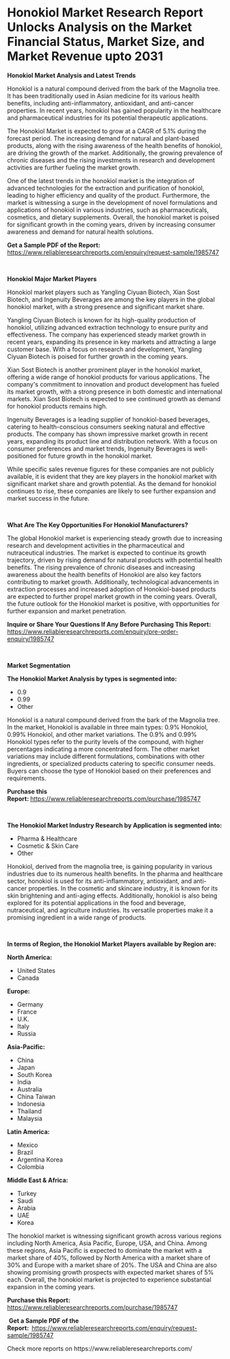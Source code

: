 <p><h1>Honokiol Market Research Report Unlocks Analysis on the Market Financial Status, Market Size, and Market Revenue upto 2031</h1></p><p><strong>Honokiol Market Analysis and Latest Trends</strong></p>
<p><p>Honokiol is a natural compound derived from the bark of the Magnolia tree. It has been traditionally used in Asian medicine for its various health benefits, including anti-inflammatory, antioxidant, and anti-cancer properties. In recent years, honokiol has gained popularity in the healthcare and pharmaceutical industries for its potential therapeutic applications.</p><p>The Honokiol Market is expected to grow at a CAGR of 5.1% during the forecast period. The increasing demand for natural and plant-based products, along with the rising awareness of the health benefits of honokiol, are driving the growth of the market. Additionally, the growing prevalence of chronic diseases and the rising investments in research and development activities are further fueling the market growth.</p><p>One of the latest trends in the honokiol market is the integration of advanced technologies for the extraction and purification of honokiol, leading to higher efficiency and quality of the product. Furthermore, the market is witnessing a surge in the development of novel formulations and applications of honokiol in various industries, such as pharmaceuticals, cosmetics, and dietary supplements. Overall, the honokiol market is poised for significant growth in the coming years, driven by increasing consumer awareness and demand for natural health solutions.</p></p>
<p><strong>Get a Sample PDF of the Report:&nbsp;</strong> <a href="https://www.reliableresearchreports.com/enquiry/request-sample/1985747">https://www.reliableresearchreports.com/enquiry/request-sample/1985747</a></p>
<p>&nbsp;</p>
<p><strong>Honokiol Major Market Players</strong></p>
<p><p>Honokiol market players such as Yangling Ciyuan Biotech, Xian Sost Biotech, and Ingenuity Beverages are among the key players in the global honokiol market, with a strong presence and significant market share. </p><p>Yangling Ciyuan Biotech is known for its high-quality production of honokiol, utilizing advanced extraction technology to ensure purity and effectiveness. The company has experienced steady market growth in recent years, expanding its presence in key markets and attracting a large customer base. With a focus on research and development, Yangling Ciyuan Biotech is poised for further growth in the coming years.</p><p>Xian Sost Biotech is another prominent player in the honokiol market, offering a wide range of honokiol products for various applications. The company's commitment to innovation and product development has fueled its market growth, with a strong presence in both domestic and international markets. Xian Sost Biotech is expected to see continued growth as demand for honokiol products remains high.</p><p>Ingenuity Beverages is a leading supplier of honokiol-based beverages, catering to health-conscious consumers seeking natural and effective products. The company has shown impressive market growth in recent years, expanding its product line and distribution network. With a focus on consumer preferences and market trends, Ingenuity Beverages is well-positioned for future growth in the honokiol market.</p><p>While specific sales revenue figures for these companies are not publicly available, it is evident that they are key players in the honokiol market with significant market share and growth potential. As the demand for honokiol continues to rise, these companies are likely to see further expansion and market success in the future.</p></p>
<p>&nbsp;</p>
<p><strong>What Are The Key Opportunities For Honokiol Manufacturers?</strong></p>
<p><p>The global Honokiol market is experiencing steady growth due to increasing research and development activities in the pharmaceutical and nutraceutical industries. The market is expected to continue its growth trajectory, driven by rising demand for natural products with potential health benefits. The rising prevalence of chronic diseases and increasing awareness about the health benefits of Honokiol are also key factors contributing to market growth. Additionally, technological advancements in extraction processes and increased adoption of Honokiol-based products are expected to further propel market growth in the coming years. Overall, the future outlook for the Honokiol market is positive, with opportunities for further expansion and market penetration.</p></p>
<p><strong>Inquire or Share Your Questions If Any Before Purchasing This Report:</strong> <a href="https://www.reliableresearchreports.com/enquiry/pre-order-enquiry/1985747">https://www.reliableresearchreports.com/enquiry/pre-order-enquiry/1985747</a></p>
<p>&nbsp;</p>
<p><strong>Market Segmentation</strong></p>
<p><strong>The Honokiol Market Analysis by types is segmented into:</strong></p>
<p><ul><li>0.9</li><li>0.99</li><li>Other</li></ul></p>
<p><p>Honokiol is a natural compound derived from the bark of the Magnolia tree. In the market, Honokiol is available in three main types: 0.9% Honokiol, 0.99% Honokiol, and other market variations. The 0.9% and 0.99% Honokiol types refer to the purity levels of the compound, with higher percentages indicating a more concentrated form. The other market variations may include different formulations, combinations with other ingredients, or specialized products catering to specific consumer needs. Buyers can choose the type of Honokiol based on their preferences and requirements.</p></p>
<p><strong>Purchase this Report:&nbsp;</strong><a href="https://www.reliableresearchreports.com/purchase/1985747">https://www.reliableresearchreports.com/purchase/1985747</a></p>
<p>&nbsp;</p>
<p><strong>The Honokiol Market Industry Research by Application is segmented into:</strong></p>
<p><ul><li>Pharma & Healthcare</li><li>Cosmetic & Skin Care</li><li>Other</li></ul></p>
<p><p>Honokiol, derived from the magnolia tree, is gaining popularity in various industries due to its numerous health benefits. In the pharma and healthcare sector, honokiol is used for its anti-inflammatory, antioxidant, and anti-cancer properties. In the cosmetic and skincare industry, it is known for its skin brightening and anti-aging effects. Additionally, honokiol is also being explored for its potential applications in the food and beverage, nutraceutical, and agriculture industries. Its versatile properties make it a promising ingredient in a wide range of products.</p></p>
<p>&nbsp;</p>
<p><strong>In terms of Region, the Honokiol Market Players available by Region are:</strong></p>
<p>
    <p> <strong> North America: </strong>
        <ul>
            <li>United States</li>
            <li>Canada</li>
        </ul>
        </p> 
    <p> <strong> Europe: </strong>
        <ul>
            <li>Germany</li>
            <li>France</li>
            <li>U.K.</li>
            <li>Italy</li>
            <li>Russia</li>
        </ul>
        </p> 
    <p> <strong> Asia-Pacific: </strong>
        <ul>
            <li>China</li>
            <li>Japan</li>
            <li>South Korea</li>
            <li>India</li>
            <li>Australia</li>
            <li>China Taiwan</li>
            <li>Indonesia</li>
            <li>Thailand</li>
            <li>Malaysia</li>
        </ul>
        </p> 
    <p> <strong> Latin America: </strong>
        <ul>
            <li>Mexico</li>
            <li>Brazil</li>
            <li>Argentina Korea</li>
            <li>Colombia</li>
        </ul>
        </p> 
    <p> <strong> Middle East & Africa: </strong>
        <ul>
            <li>Turkey</li>
            <li>Saudi</li>
            <li>Arabia</li>
            <li>UAE</li>
            <li>Korea</li>
        </ul>
    </p>
    </p>
<p><p>The honokiol market is witnessing significant growth across various regions including North America, Asia Pacific, Europe, USA, and China. Among these regions, Asia Pacific is expected to dominate the market with a market share of 40%, followed by North America with a market share of 30% and Europe with a market share of 20%. The USA and China are also showing promising growth prospects with expected market shares of 5% each. Overall, the honokiol market is projected to experience substantial expansion in the coming years.</p></p>
<p><strong>Purchase this Report: </strong><a href="https://www.reliableresearchreports.com/purchase/1985747">https://www.reliableresearchreports.com/purchase/1985747</a></p>
<p>&nbsp;<strong>Get a Sample PDF of the Report:&nbsp;&nbsp;</strong><a href="https://www.reliableresearchreports.com/enquiry/request-sample/1985747">https://www.reliableresearchreports.com/enquiry/request-sample/1985747</a></p>
<p><strong></strong></p>
<p>Check more reports on https://www.reliableresearchreports.com/</p>